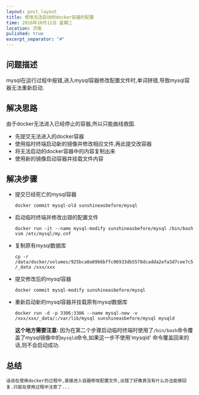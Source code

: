 ```yaml
---
layout: post_layout
title: 修改无法启动的docker容器的配置
time: 2016年10月11日 星期二
location: 济南
pulished: true
excerpt_separator: "#"
---
```


## 问题描述

mysql在运行过程中报错,进入mysql容器修改配置文件时,单词拼错,导致mysql容器无法重新启动.

## 解决思路

由于docker无法进入已经停止的容器,所以只能曲线救国.

* 先提交无法进入的docker容器
* 使用临时终端启动新的镜像并修改相应文件,再此提交改容器
* 将无法启动的docker容器中的内容复制出来
* 使用新的镜像启动容器并挂载文件内容

## 解决步骤

* 提交已经死亡的mysql容器
    
    ```
    docker commit mysql-old sunshineasbefore/mysql
    ```
    
* 启动临时终端并修改出错的配置文件

    ```
    docker run -it --name mysql-modify sunshineasbefore/mysql /bin/bash
    vim /etc/mysql/my.cnf
    ```
    
* 复制原有mysql数据库
    
    ```
    cp -r /data/docker/volumes/925bca0a69b6bffc06933db5578dcadda2efa3d7cee7c5642d7734e001293353
    /_data /xxx/xxx
    ```
    
* 提交修改后的mysql容器
    
    ```
    docker commit mysql-modify sunshineasbefore/mysql
    ```
    
* 重新启动新的mysql容器并挂载原有mysql数据库
    
    ```
    docker run -d -p 3306:3306 --name mysql-new -v 
    /xxx/xxx/_data/:/var/lib/mysql sunshineasbefore/mysql mysqld
    ```
    
    **这个地方需要注意:**
    因为在第二个步骤启动临时终端时使用了`/bin/bash`命令覆盖了mysql镜像中的`mysqld`命令,如果这一步不使用'mysqld' 命令覆盖回来的话,则不会启动成功.
## 总结
    话说在使用docker的过程中,直接进入容器修改配置文件,出错了好像真没有什么办法能够回复.只能在使用过程中注意了...